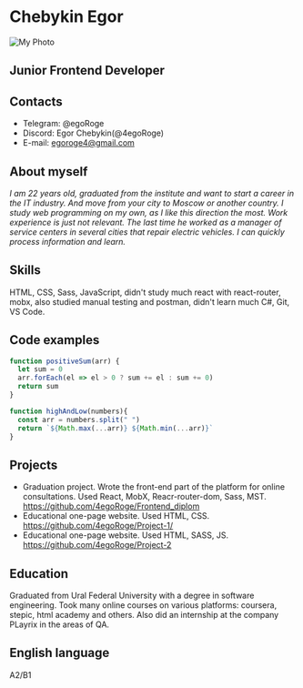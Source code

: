 # Chebykin Egor
![My Photo](https://i.postimg.cc/XYSmSfC3/epw-RN-LWvr4.jpg)
## Junior Frontend Developer
## Contacts
* Telegram: @egoRoge
* Discord: Egor Chebykin(@4egoRoge)
* E-mail: egoroge4@gmail.com
## About myself
*I am 22 years old, graduated from the institute and want to start a career in the IT industry. And move from your city to Moscow or another country. I study web programming on my own, as I like this direction the most. Work experience is just not relevant. The last time he worked as a manager of service centers in several cities that repair electric vehicles. I can quickly process information and learn.*
## Skills
HTML, CSS, Sass, JavaScript, didn't study much react with react-router, mobx, also studied manual testing and postman, didn't learn much C#, Git, VS Code.
## Code examples
```javascript
function positiveSum(arr) {
  let sum = 0
  arr.forEach(el => el > 0 ? sum += el : sum += 0)
  return sum
}
```
```javascript
function highAndLow(numbers){
  const arr = numbers.split(" ")
  return `${Math.max(...arr)} ${Math.min(...arr)}`
}
```
## Projects
* Graduation project. Wrote the front-end part of the platform for online consultations. Used React, MobX, Reacr-router-dom, Sass, MST. https://github.com/4egoRoge/Frontend_diplom
* Educational one-page website. Used HTML, CSS. https://github.com/4egoRoge/Project-1/
* Educational one-page website. Used HTML, SASS, JS.  https://github.com/4egoRoge/Project-2
## Education
Graduated from Ural Federal University with a degree in software engineering. Took many online courses on various platforms: coursera, stepic, html academy and others. Also did an internship at the company PLayrix in the areas of QA.
## English language
A2/B1